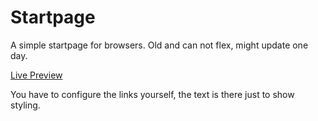 Startpage
=========

A simple startpage for browsers. Old and can not flex, might update one day.

[Live Preview](http://bokagha.github.io/Kat-Startpage/simple/startpage.html)

You have to configure the links yourself, the text is there just to show styling.

